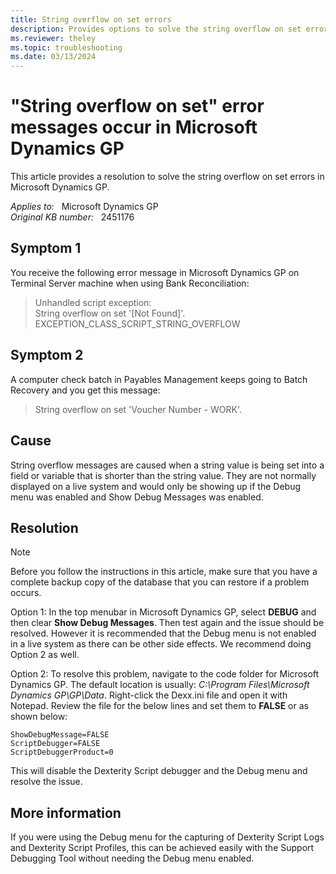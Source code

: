 ```yaml
---
title: String overflow on set errors
description: Provides options to solve the string overflow on set errors that may occur in Microsoft Dynamics GP.
ms.reviewer: theley
ms.topic: troubleshooting
ms.date: 03/13/2024
---
```

# "String overflow on set" error messages occur in Microsoft Dynamics GP

This article provides a resolution to solve the string overflow on set errors in Microsoft Dynamics GP.

_Applies to:_ &nbsp; Microsoft Dynamics GP  
_Original KB number:_ &nbsp; 2451176

## Symptom 1

You receive the following error message in Microsoft Dynamics GP on Terminal Server machine when using Bank Reconciliation:

> Unhandled script exception:  
String overflow on set '[Not Found]'.  
EXCEPTION_CLASS_SCRIPT_STRING_OVERFLOW

## Symptom 2

A computer check batch in Payables Management keeps going to Batch Recovery and you get this message:

> String overflow on set 'Voucher Number - WORK'.

## Cause

String overflow messages are caused when a string value is being set into a field or variable that is shorter than the string value. They are not normally displayed on a live system and would only be showing up if the Debug menu was enabled and Show Debug Messages was enabled.

## Resolution

> [!NOTE]
> Before you follow the instructions in this article, make sure that you have a complete backup copy of the database that you can restore if a problem occurs.

Option 1: In the top menubar in Microsoft Dynamics GP, select **DEBUG** and then clear **Show Debug Messages**. Then test again and the issue should be resolved. However it is recommended that the Debug menu is not enabled in a live system as there can be other side effects. We recommend doing Option 2 as well.

Option 2: To resolve this problem, navigate to the code folder for Microsoft Dynamics GP. The default location is usually: *C:\Program Files\Microsoft Dynamics GP\GP\Data*. Right-click the Dexx.ini file and open it with Notepad. Review the file for the below lines and set them to **FALSE** or as shown below:

```console
ShowDebugMessage=FALSE
ScriptDebugger=FALSE
ScriptDebuggerProduct=0
```

This will disable the Dexterity Script debugger and the Debug menu and resolve the issue.

## More information

If you were using the Debug menu for the capturing of Dexterity Script Logs and Dexterity Script Profiles, this can be achieved easily with the Support Debugging Tool without needing the Debug menu enabled.
